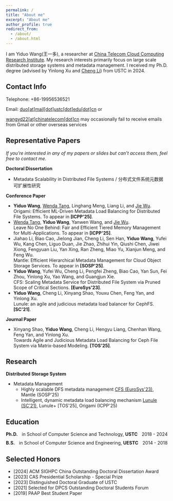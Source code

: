 ```yaml
---
permalink: /
title: "About me"
excerpt: "About me"
author_profile: true
redirect_from: 
  - /about/
  - /about.html
---
```


I am Yiduo Wang(王一多), a researcher at [China Telecom Cloud Computing Research Institute](http://ccri.chinatelecom.cn/). My research interests primarily focus on large scale distributed storage systems and metadata management. I received my Ph.D. degree (advised by Yinlong Xu and [Cheng Li](http://staff.ustc.edu.cn/~chengli7/)) from USTC in 2024.

Contact Info
------
Telephone: 	+86-19956536521

Email: 	<a href="mailto:duo@mail.ustc.edu.cn">duo\[at\]mail\[dot\]ustc\[dot\]edu\[dot\]cn</a> or 

<a href="mailto:wangyd22@chinatelecom.cn">wangyd22\[at\]chinatelecom\[dot\]cn</a> <span class="note-small">
 may occasionally fail to receive emails from Gmail or other overseas services </span>

<!-- Homepage: 	[yiduo.site](http://yiduo.site/) -->

Representative Papers
------
*If you’re interested in any of my papers or slides but can’t access them, feel free to contact me.*

**Doctoral Dissertation**
- Metadata Scalability in Distributed File Systems / 分布式文件系统元数据可扩展性研究

**Conference Paper**
- **Yiduo Wang**, [Wenda Tang](https://kirchhoff.github.io/), Linghang Meng, Liang Li, and [Jie Wu](https://cis.temple.edu/~wu/). <br>
Origami: Efficient ML-Driven Metadata Load Balancing for Distributed File Systems. To appear in **[ICPP'25]**.
- [Wenda Tang](https://kirchhoff.github.io/), **Yiduo Wang**, Yanwen Wang, and [Jie Wu](https://cis.temple.edu/~wu/). <br>
Leave No One Behind: Fair and Efficient Tiered Memory Management for Multi-Applications. To appear in **[ICPP'25]**.
- Jiahao Li, Biao Cao, Jielong Jian, Cheng Li, Sen Han, **Yiduo Wang**, Yufei Wu, Kang Chen, Liguo Duan, Jie Zhao, Zhihui Yin, Qiushi Chen, Jiwei Xiong, Fengyuan Liu, Yan Xing, Ran Zheng, Miao Yu, Xianjun Meng, and Feng Wu.<br>
Mantle: Efficient Hierarchical Metadata Management for Cloud Object Storage Services. To appear in **[SOSP'25]**.
- **Yiduo Wang**, Yufei Wu, Cheng Li, Pengfei Zheng, Biao Cao, Yan Sun, Fei Zhou, Yinlong Xu, Yao Wang, and Guangjun Xie.<br>
CFS: Scaling Metadata Service for Distributed File System via Pruned Scope of Critical Sections. **[EuroSys'23]**.
- **Yiduo Wang**, Cheng Li, Xinyang Shao, Youxu Chen, Feng Yan, and Yinlong Xu.<br>
Lunule: an agile and judicious metadata load balancer for CephFS. **[SC'21]**.

**Journal Paper**
- Xinyang Shao, **Yiduo Wang**, Cheng Li, Hengyu Liang, Chenhan Wang, Feng Yan, and Yinlong Xu.<br>
Towards Agile and Judicious Metadata Load Balancing for Ceph File System via Matrix-based Modeling. **[TOS'25]**.
  
Research
------

**Distributed Storage System**

- Metadata Management
  - Highly scalable DFS metadata management [CFS (EuroSys'23)](publication/2023-05-08-CFS), Mantle (SOSP'25)
  - Intelligent, dynamic metadata load balancing mechanism [Lunule (SC'21)](publication/2021-11-14-Lunule), Lunule+ [TOS'25], Origami (ICPP'25)

Education
------

<div style="display: flex; justify-content: space-between; align-items: center; margin-bottom: 10px;">
  <div style="font-weight: bold;">Ph.D.</div>
  <div>in School of Computer Science and Technology, <b>USTC</b></div>
  <div style="text-align: right;">2018 - 2024</div>
</div>

<div style="display: flex; justify-content: space-between; align-items: center; margin-bottom: 10px;">
  <div style="font-weight: bold;">B.S.</div>
  <div> in School of Computer Science and Engineering, <b>UESTC</b></div>
  <div style="text-align: right;">2014 - 2018</div>
</div>

<!-- **Ph.D.** in 
**B.S.** in School of Computer Science and Engineering, UESTC -->

Selected Honors
------
- [2024] ACM SIGHPC China Outstanding Doctoral Dissertation Award
- [2023] CAS Presidential Scholarship - Special Prize <!-- 中国科学院院长特别奖 -->
- [2023] Distinguished Doctoral Graduate of USTC <!-- 中国科学技术大学优秀毕业生 --> <!-- - [2021] CETC The 14th Research Institute Glarun Scholarship 中国电科十四所国睿奖学金 -->
- [2021] Selected for DPCS Outstanding Doctoral Students Forum 
- [2019] PAAP Best Student Paper
